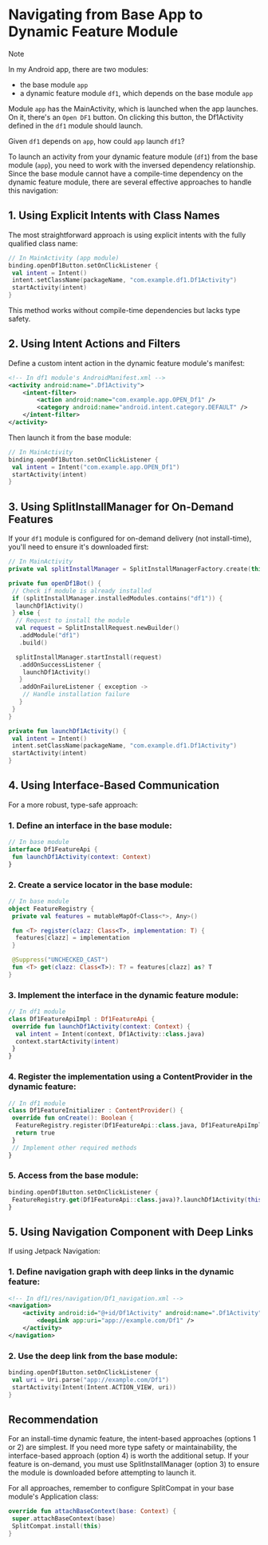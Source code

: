 # Navigating from Base App to Dynamic Feature Module

> [!NOTE]
> In my Android app, there are two modules:
>  - the base module `app`
>  - a dynamic feature module `df1`, which depends on the base module `app`
>
> Module `app` has the MainActivity, which is launched when the app launches. On it, there's an
> `Open DF1` button. On clicking this button, the Df1Activity defined in the `df1` module
> should launch.
>
> Given `df1` depends on `app`, how could `app` launch `df1`?

To launch an activity from your dynamic feature module (`df1`) from the base module (`app`), you
need to work with the inversed dependency relationship. Since the base module cannot have a
compile-time dependency on the dynamic feature module, there are several effective approaches to
handle this navigation:

## 1. Using Explicit Intents with Class Names

The most straightforward approach is using explicit intents with the fully qualified class name:

```kotlin
// In MainActivity (app module)
binding.openDf1Button.setOnClickListener {
 val intent = Intent()
 intent.setClassName(packageName, "com.example.df1.Df1Activity")
 startActivity(intent)
}
```

This method works without compile-time dependencies but lacks type safety.

## 2. Using Intent Actions and Filters

Define a custom intent action in the dynamic feature module's manifest:

```xml
<!-- In df1 module's AndroidManifest.xml -->
<activity android:name=".Df1Activity">
    <intent-filter>
        <action android:name="com.example.app.OPEN_Df1" />
        <category android:name="android.intent.category.DEFAULT" />
    </intent-filter>
</activity>
```

Then launch it from the base module:

```kotlin
// In MainActivity
binding.openDf1Button.setOnClickListener {
 val intent = Intent("com.example.app.OPEN_Df1")
 startActivity(intent)
}
```

## 3. Using SplitInstallManager for On-Demand Features

If your `df1` module is configured for on-demand delivery (not install-time), you'll need to ensure
it's downloaded first:

```kotlin
// In MainActivity
private val splitInstallManager = SplitInstallManagerFactory.create(this)

private fun openDf1Bot() {
 // Check if module is already installed
 if (splitInstallManager.installedModules.contains("df1")) {
  launchDf1Activity()
 } else {
  // Request to install the module
  val request = SplitInstallRequest.newBuilder()
   .addModule("df1")
   .build()

  splitInstallManager.startInstall(request)
   .addOnSuccessListener {
    launchDf1Activity()
   }
   .addOnFailureListener { exception ->
    // Handle installation failure
   }
 }
}

private fun launchDf1Activity() {
 val intent = Intent()
 intent.setClassName(packageName, "com.example.df1.Df1Activity")
 startActivity(intent)
}
```

## 4. Using Interface-Based Communication

For a more robust, type-safe approach:

### 1. Define an interface in the base module:

```kotlin
// In base module
interface Df1FeatureApi {
 fun launchDf1Activity(context: Context)
}
```

### 2. Create a service locator in the base module:

```kotlin
// In base module
object FeatureRegistry {
 private val features = mutableMapOf<Class<*>, Any>()

 fun <T> register(clazz: Class<T>, implementation: T) {
  features[clazz] = implementation
 }

 @Suppress("UNCHECKED_CAST")
 fun <T> get(clazz: Class<T>): T? = features[clazz] as? T
}
```

### 3. Implement the interface in the dynamic feature module:

```kotlin
// In df1 module
class Df1FeatureApiImpl : Df1FeatureApi {
 override fun launchDf1Activity(context: Context) {
  val intent = Intent(context, Df1Activity::class.java)
  context.startActivity(intent)
 }
}
```

### 4. Register the implementation using a ContentProvider in the dynamic feature:

```kotlin
// In df1 module
class Df1FeatureInitializer : ContentProvider() {
 override fun onCreate(): Boolean {
  FeatureRegistry.register(Df1FeatureApi::class.java, Df1FeatureApiImpl())
  return true
 }
 // Implement other required methods
}
```

### 5. Access from the base module:

```kotlin
binding.openDf1Button.setOnClickListener {
 FeatureRegistry.get(Df1FeatureApi::class.java)?.launchDf1Activity(this)
}
```

## 5. Using Navigation Component with Deep Links

If using Jetpack Navigation:

### 1. Define navigation graph with deep links in the dynamic feature:

```xml
<!-- In df1/res/navigation/Df1_navigation.xml -->
<navigation>
    <activity android:id="@+id/Df1Activity" android:name=".Df1Activity">
        <deepLink app:uri="app://example.com/Df1" />
    </activity>
</navigation>
```

### 2. Use the deep link from the base module:

```kotlin
binding.openDf1Button.setOnClickListener {
 val uri = Uri.parse("app://example.com/Df1")
 startActivity(Intent(Intent.ACTION_VIEW, uri))
}
```

## Recommendation

For an install-time dynamic feature, the intent-based approaches (options 1 or 2) are simplest. If
you need more type safety or maintainability, the interface-based approach (option 4) is worth the
additional setup. If your feature is on-demand, you must use SplitInstallManager (option 3) to
ensure the module is downloaded before attempting to launch it.

For all approaches, remember to configure SplitCompat in your base module's Application class:

```kotlin
override fun attachBaseContext(base: Context) {
 super.attachBaseContext(base)
 SplitCompat.install(this)
}
```
